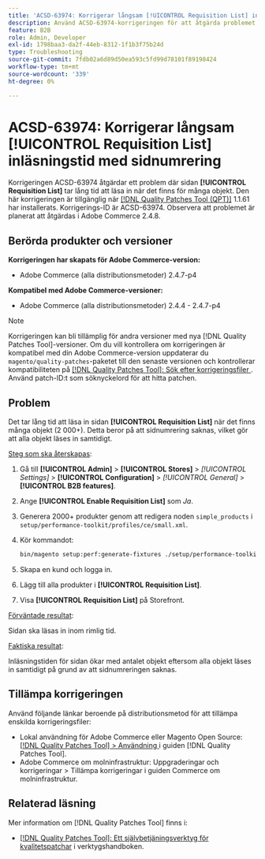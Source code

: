 ```yaml
---
title: 'ACSD-63974: Korrigerar långsam [!UICONTROL Requisition List] inläsningstid med sidnumrering'
description: Använd ACSD-63974-korrigeringen för att åtgärda problemet där sidan [!UICONTROL Requisition List] tar lång tid att läsa in när det finns för många objekt.
feature: B2B
role: Admin, Developer
exl-id: 1798baa3-da2f-44eb-8312-1f1b3f75b24d
type: Troubleshooting
source-git-commit: 7fdb02a6d89d50ea593c5fd99d78101f89198424
workflow-type: tm+mt
source-wordcount: '339'
ht-degree: 0%

---
```


# ACSD-63974: Korrigerar långsam [!UICONTROL Requisition List] inläsningstid med sidnumrering

Korrigeringen ACSD-63974 åtgärdar ett problem där sidan **[!UICONTROL Requisition List]** tar lång tid att läsa in när det finns för många objekt. Den här korrigeringen är tillgänglig när [[!DNL Quality Patches Tool (QPT)]](/help/tools/quality-patches-tool/quality-patches-tool-to-self-serve-quality-patches.md) 1.1.61 har installerats. Korrigerings-ID är ACSD-63974. Observera att problemet är planerat att åtgärdas i Adobe Commerce 2.4.8.

## Berörda produkter och versioner

**Korrigeringen har skapats för Adobe Commerce-version:**

* Adobe Commerce (alla distributionsmetoder) 2.4.7-p4

**Kompatibel med Adobe Commerce-versioner:**

* Adobe Commerce (alla distributionsmetoder) 2.4.4 - 2.4.7-p4

>[!NOTE]
>
>Korrigeringen kan bli tillämplig för andra versioner med nya [!DNL Quality Patches Tool]-versioner. Om du vill kontrollera om korrigeringen är kompatibel med din Adobe Commerce-version uppdaterar du `magento/quality-patches`-paketet till den senaste versionen och kontrollerar kompatibiliteten på [[!DNL Quality Patches Tool]: Sök efter korrigeringsfiler ](https://experienceleague.adobe.com/tools/commerce-quality-patches/index.html?lang=sv-SE). Använd patch-ID:t som söknyckelord för att hitta patchen.

## Problem

Det tar lång tid att läsa in sidan **[!UICONTROL Requisition List]** när det finns många objekt (2 000+). Detta beror på att sidnumrering saknas, vilket gör att alla objekt läses in samtidigt.

<u>Steg som ska återskapas</u>:

1. Gå till **[!UICONTROL Admin]** > **[!UICONTROL Stores]** > *[!UICONTROL Settings]* > **[!UICONTROL Configuration]** > *[!UICONTROL General]* > **[!UICONTROL B2B features]**.
1. Ange **[!UICONTROL Enable Requisition List]** som *Ja*.
1. Generera 2000+ produkter genom att redigera noden `simple_products` i `setup/performance-toolkit/profiles/ce/small.xml`.
1. Kör kommandot:

   ```bash
   bin/magento setup:perf:generate-fixtures ./setup/performance-toolkit/profiles/ce/small.xml
   ```

1. Skapa en kund och logga in.
1. Lägg till alla produkter i **[!UICONTROL Requisition List]**.
1. Visa **[!UICONTROL Requisition List]** på Storefront.


<u>Förväntade resultat</u>:

Sidan ska läsas in inom rimlig tid.


<u>Faktiska resultat</u>:

Inläsningstiden för sidan ökar med antalet objekt eftersom alla objekt läses in samtidigt på grund av att sidnumreringen saknas.

## Tillämpa korrigeringen

Använd följande länkar beroende på distributionsmetod för att tillämpa enskilda korrigeringsfiler:

* Lokal användning för Adobe Commerce eller Magento Open Source: [[!DNL Quality Patches Tool] > Användning ](/help/tools/quality-patches-tool/usage.md) i guiden [!DNL Quality Patches Tool].
* Adobe Commerce om molninfrastruktur: Uppgraderingar och korrigeringar > Tillämpa korrigeringar i guiden Commerce om molninfrastruktur.

## Relaterad läsning

Mer information om [!DNL Quality Patches Tool] finns i:

* [[!DNL Quality Patches Tool]: Ett självbetjäningsverktyg för kvalitetspatchar](/help/tools/quality-patches-tool/quality-patches-tool-to-self-serve-quality-patches.md) i verktygshandboken.
